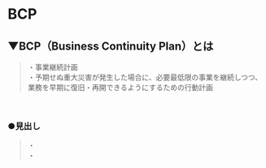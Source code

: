 # BCP

## ▼BCP（Business Continuity Plan）とは
>・事業継続計画<br>
>・予期せぬ重大災害が発生した場合に、必要最低限の事業を継続しつつ、業務を早期に復旧・再開できるようにするための行動計画<br>
<br>

### ●見出し
>・<br>
>・<br>
<br>
